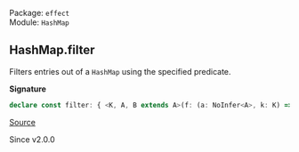 Package: `effect`<br />
Module: `HashMap`<br />

## HashMap.filter

Filters entries out of a `HashMap` using the specified predicate.

**Signature**

```ts
declare const filter: { <K, A, B extends A>(f: (a: NoInfer<A>, k: K) => a is B): (self: HashMap<K, A>) => HashMap<K, B>; <K, A>(f: (a: NoInfer<A>, k: K) => boolean): (self: HashMap<K, A>) => HashMap<K, A>; <K, A, B extends A>(self: HashMap<K, A>, f: (a: A, k: K) => a is B): HashMap<K, B>; <K, A>(self: HashMap<K, A>, f: (a: A, k: K) => boolean): HashMap<K, A>; }
```

[Source](https://github.com/Effect-TS/effect/tree/main/packages/effect/src/HashMap.ts#L455)

Since v2.0.0